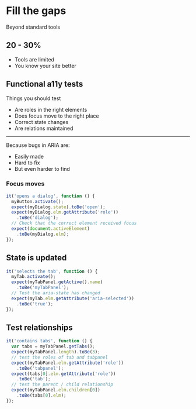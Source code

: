 # Fill the gaps
Beyond standard tools

## 20 - 30%
- Tools are limited
- You know your site better

## Functional a11y tests
Things you should test
- Are roles in the right elements
- Does focus move to the right place
- Correct state changes
- Are relations maintained

---
Because bugs in ARIA are:
- Easily made
- Hard to fix
- But even harder to find

### Focus moves
```javascript
ìt('opens a dialog', function () {
  myButton.activate();
  expect(myDialog.state).toBe('open');
  expect(myDialog.elm.getAttribute('role'))
    .toBe('dialog');
  // Check that the correct element received focus
  expect(document.activeElement)
    .toBe(myDialog.elm);
});
```

## State is updated
```javascript
it('selects the tab', function () {
  myTab.activate();
  expect(myTabPanel.getActive().name)
    .toBe('myTabPanel');
  // Test the aria-state has changed
  expect(myTab.elm.getAttribute('aria-selected'))
    .toBe('true');
});
```

## Test relationships
```javascript
it('contains tabs', function () {
  var tabs = myTabPanel.getTabs();
  expect(myTabPanel.length).toBe(3);
  // test the roles of tab and tabpanel
  expect(myTabPanel.elm.getAttribute('role'))
    .toBe('tabpanel');
  expect(tabs[0].elm.getAttribute('role'))
    .toBe('tab');
  // test the parent / child relationship
  expect(myTabPanel.elm.children[0])
    .toBe(tabs[0].elm);
});
```
